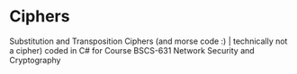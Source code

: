 # Ciphers
Substitution and Transposition Ciphers (and morse code :) | technically not a cipher) coded in C# for Course BSCS-631 Network Security and Cryptography
